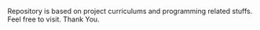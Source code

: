 Repository is based on project curriculums and programming related stuffs. Feel free to visit. Thank You.
